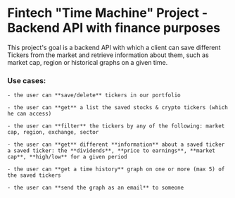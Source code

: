 # Fintech "Time Machine" Project - Backend API with finance purposes 

This project's goal is a backend API with which a client can save different Tickers from the market and retrieve information about them, such as market cap, region or historical graphs on a given time.  
    
<h3>Use cases:</h3>
    
    - the user can **save/delete** tickers in our portfolio
    
    - the user can **get** a list the saved stocks & crypto tickers (which he can access)

    - the user can **filter** the tickers by any of the following: market cap, region, exchange, sector

    - the user can **get** different **information** about a saved ticker a saved ticker: the **dividends**, **price to earnings**, **market cap**, **high/low** for a given period

    - the user can **get a time history** graph on one or more (max 5) of the saved tickers

    - the user can **send the graph as an email** to someone
